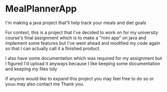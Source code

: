 # MealPlannerApp
I'm making a java project that'll help track your meals and diet goals

For context, this is a project that I've decided to work on for my university course's final assignment which is to make a "mini app"
on java and implement some features but I've went ahead and modified my code again so that I can actually call it a finished product.

I also have some documentation which was required for my assignment but I figured I'd upload it anyways because I like keeping some documentation and keeping my files tidy

If anyone would like to expand this project you may feel free to do so or youu may also contact me
Thank you.


